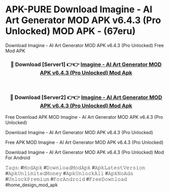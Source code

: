 # APK-PURE Download Imagine - AI Art Generator MOD APK v6.4.3 (Pro Unlocked) MOD APK - (67eru)
Download Imagine - AI Art Generator MOD APK v6.4.3 (Pro Unlocked) Free Mod APK

<div align="center">
<h3>🔴 Download [Server1] 👉👉 <a href="https://apk-comot.site?title=Imagine_-_AI_Art_Generator_MOD_APK_v6.4.3_(Pro_Unlocked)">Imagine - AI Art Generator MOD APK v6.4.3 (Pro Unlocked) Mod Apk</a></h3><br>

<h3>🔴 Download [Server2] 👉👉 <a href="https://apk-comot.site?title=Imagine_-_AI_Art_Generator_MOD_APK_v6.4.3_(Pro_Unlocked)">Imagine - AI Art Generator MOD APK v6.4.3 (Pro Unlocked) Mod Apk</a></h3>
</div>


Free Download APK MOD Imagine - AI Art Generator MOD APK v6.4.3 (Pro Unlocked)

Download Imagine - AI Art Generator MOD APK v6.4.3 (Pro Unlocked) 

Free APK MOD Imagine - AI Art Generator MOD APK v6.4.3 (Pro Unlocked) 

Download Imagine - AI Art Generator MOD APK v6.4.3 (Pro Unlocked) Mod For Android

𝚃𝚊𝚐𝚜: #𝙼𝚘𝚍𝙰𝚙𝚔 #𝙳𝚘𝚠𝚗𝚕𝚘𝚊𝚍𝙼𝚘𝚍𝙰𝚙𝚔 #𝙰𝚙𝚔𝙻𝚊𝚝𝚎𝚜𝚝𝚅𝚎𝚛𝚜𝚒𝚘𝚗 #𝙰𝚙𝚔𝚄𝚗𝚕𝚒𝚖𝚒𝚝𝚎𝚍𝙼𝚘𝚗𝚎𝚢 #𝙰𝚙𝚔𝚄𝚗𝚕𝚘𝚌𝚔𝙰𝚕𝚕 #𝙰𝚙𝚔𝙽𝚘𝙰𝚍𝚜 #𝚄𝚗𝚕𝚘𝚌𝚔𝙿𝚛𝚎𝚖𝚒𝚞𝚖 #𝙵𝚘𝚛𝙰𝚗𝚍𝚛𝚘𝚒𝚍 #𝙵𝚛𝚎𝚎𝙳𝚘𝚠𝚗𝚕𝚘𝚊𝚍 #home_design_mod_apk